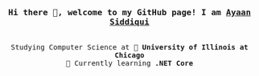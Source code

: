 <h3 align="center"><samp>Hi there 👋, welcome to my GitHub page! I am <b><a rel="nofollow noopener noreferrer" target="_blank" href="https://ayaanqui.com">Ayaan Siddiqui</a></b></samp></h3>
<p align="center"><br>
  <samp>
    Studying Computer Science at 🏫 <b>University of Illinois at Chicago</b><br>
    🌱 Currently learning <b>.NET Core</b><br>
  </samp>
</p>
